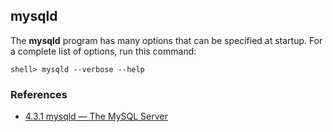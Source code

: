 ## mysqld

The **mysqld** program has many options that can be specified at startup. For a complete list of options, run this command:
```
shell> mysqld --verbose --help
```

### References
- [4.3.1 mysqld — The MySQL Server](https://dev.mysql.com/doc/refman/5.6/en/mysqld.html)